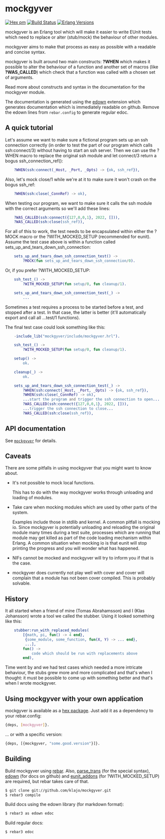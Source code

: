 mockgyver
=========

[![Hex pm](https://img.shields.io/hexpm/v/mockgyver.svg?style=flat)](https://hex.pm/packages/mockgyver)
[![Build Status](https://github.com/klajo/mockgyver/workflows/Erlang%20CI/badge.svg)](https://github.com/klajo/mockgyver/actions?query=workflow%3A%22Erlang+CI%22)
[![Erlang Versions](https://img.shields.io/badge/Supported%20Erlang%2FOTP%20releases-19%20to%2023-blue)](http://www.erlang.org)

mockgyver is an Erlang tool which will make it easier
to write EUnit tests which need to replace or alter
(stub/mock) the behaviour of other modules.

mockgyver aims to make that process as easy as possible
with a readable and concise syntax.

mockgyver is built around two main constructs:
**?WHEN** which makes it possible to alter the
behaviour of a function and another set of macros (like
**?WAS\_CALLED**) which check that a function was called
with a chosen set of arguments.

Read more about constructs and syntax in the
documentation for the mockgyver module.

The documentation is generated using the [edown][4]
extension which generates documentation which is
immediately readable on github.  Remove the edown lines
from `rebar.config` to generate regular edoc.

A quick tutorial
----------------

Let's assume we want to make sure a fictional program
sets up an ssh connection correctly (in order to test
the part of our program which calls ssh:connect/3)
without having to start an ssh server.  Then we can use
the ?WHEN macro to replace the original ssh module and
let connect/3 return a bogus ssh\_connection\_ref():

```erlang
    ?WHEN(ssh:connect(_Host, _Port, _Opts) -> {ok, ssh_ref}),
```

Also, let's mock close/1 while we're at it to make sure
it won't crash on the bogus ssh\_ref:

```erlang
    ?WHEN(ssh:close(_ConnRef) -> ok),
```

When testing our program, we want to make sure it calls
the ssh module with the correct arguments so we'll add
these lines:

```erlang
    ?WAS_CALLED(ssh:connect({127,0,0,1}, 2022, [])),
    ?WAS_CALLED(ssh:close(ssh_ref)),
```

For all of this to work, the test needs to be
encapsulated within either the ?MOCK macro or the
?WITH\_MOCKED\_SETUP (recommended for eunit).  Assume the
test case above is within a function called
sets\_up\_and\_tears\_down\_ssh\_connection:

```erlang
    sets_up_and_tears_down_ssh_connection_test() ->
        ?MOCK(fun sets_up_and_tears_down_ssh_connection/0).
```

Or, if you prefer ?WITH\_MOCKED\_SETUP:

```erlang
    ssh_test_() ->
        ?WITH_MOCKED_SETUP(fun setup/0, fun cleanup/1).

    sets_up_and_tears_down_ssh_connection_test(_) ->
        ...
```

Sometimes a test requires a process to be started
before a test, and stopped after a test.  In that case,
the latter is better (it'll automatically export and
call all ...test/1 functions).

The final test case could look something like this:

```erlang
    -include_lib("mockgyver/include/mockgyver.hrl").

    ssh_test_() ->
        ?WITH_MOCKED_SETUP(fun setup/0, fun cleanup/1).

    setup() ->
        ok.

    cleanup(_) ->
        ok.

    sets_up_and_tears_down_ssh_connection_test(_) ->
        ?WHEN(ssh:connect(_Host, _Port, _Opts) -> {ok, ssh_ref}),
        ?WHEN(ssh:close(_ConnRef) -> ok),
        ...start the program and trigger the ssh connection to open...
        ?WAS_CALLED(ssh:connect({127,0,0,1}, 2022, [])),
        ...trigger the ssh connection to close...
        ?WAS_CALLED(ssh:close(ssh_ref)),
```

API documentation
-----------------

See [`mockgyver`](http://github.com/klajo/mockgyver/blob/master/doc/mockgyver.md)
for details.


Caveats
-------

There are some pitfalls in using mockgyver that you
might want to know about.

* It's not possible to mock local functions.

  This has to do with the way mockgyver works through
  unloading and loading of modules.

* Take care when mocking modules which are used by
  other parts of the system.

  Examples include those in stdlib and kernel. A common
  pitfall is mocking io. Since mockgyver is
  potentially unloading and reloading the original
  module many times during a test suite, processes
  which are running that module may get killed as part
  of the code loading mechanism within Erlang. A common
  situation when mocking io is that eunit will stop
  printing the progress and you will wonder what has
  happened.

* NIFs cannot be mocked and mockgyver will try to
  inform you if that is the case.

* mockgyver does currently not play well with cover and
  cover will complain that a module has not been cover
  compiled. This is probably solvable.

History
-------

It all started when a friend of mine (Tomas
Abrahamsson) and I (Klas Johansson) wrote a tool we
called the stubber.  Using it looked something like this:

```erlang
    stubber:run_with_replaced_modules(
        [{math, pi, fun() -> 4 end},
         {some_module, some_function, fun(X, Y) -> ... end},
         ...],
        fun() ->
            code which should be run with replacements above
        end),
```

Time went by and we had test cases which needed a more
intricate behaviour, the stubs grew more and more
complicated and that's when I thought: it must be
possible to come up with something better and that's
when I wrote mockgyver.

Using mockgyver with your own application
-----------------------------------------

mockgyver is available as a [hex package][1].  Just add it as a
dependency to your rebar.config:

```sh
{deps, [mockgyver]}.
```

... or with a specific version:

```sh
{deps, [{mockgyver, "some.good.version"}]}.
```

Building
--------

Build mockgyver using [rebar][2].  Also,
[parse\_trans][3] (for the special syntax), [edown][4]
(for docs on github) and [eunit\_addons][5] (for ?WITH\_MOCKED\_SETUP)
are required, but rebar takes care of that.

```sh
$ git clone git://github.com/klajo/mockgyver.git
$ rebar3 compile
```

Build docs using the edown library (for markdown format):
```sh
$ rebar3 as edown edoc
```

Build regular docs:
```sh
$ rebar3 edoc
```

[1]: https://hex.pm/packages/mockgyver
[2]: https://www.rebar3.org
[3]: https://hex.pm/packages/parse_trans
[4]: https://hex.pm/packages/edown
[5]: https://hex.pm/packages/eunit_addons
